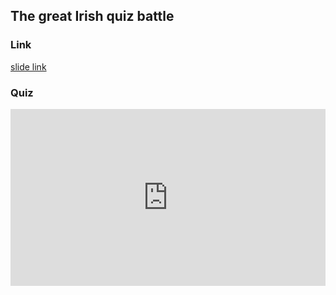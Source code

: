 ## The great Irish quiz battle

<!--
refs
- https://github.com/yihui/xaringan/wiki/Deploy-Slides-Online
- https://github.com/tcgriffith/xaringan_gh
- https://community.rstudio.com/t/deploy-xaringan-slides-to-github-pages/16459
-->

### Link

[slide link](/irish_quiz.html)

### Quiz

<style>
.resp-container {
    position: relative;
    overflow: hidden;
    padding-top: 56.25%;
}

.testiframe {
    position: absolute;
    top: 0;
    left: 0;
    width: 100%;
    height: 100%;
    border: 0;
}
</style>

<div class="resp-container">
    <iframe class="testiframe" src="https://github.com/damien-dupre/covid_quiz/irish_quiz.html">
      Fallback text here for unsupporting browsers, of which there are scant few.
    </iframe>
</div>